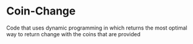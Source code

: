 # Coin-Change
Code that uses dynamic programming in which returns the most optimal way to return change with the coins that are provided
